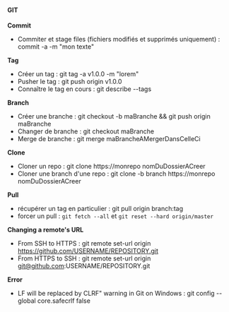 #### GIT
**Commit**
- Commiter et stage files (fichiers modifiés et supprimés uniquement) : commit -a -m "mon texte"

**Tag**
- Créer un tag : git tag -a v1.0.0 -m "lorem"
- Pusher le tag : git push origin v1.0.0
- Connaître le tag en cours : git describe --tags

**Branch**
- Créer une branche : git checkout -b maBranche && git push origin maBranche
- Changer de branche : git checkout maBranche
- Merge de branche : git merge maBrancheAMergerDansCelleCi

**Clone**
- Cloner un repo : git clone https://monrepo nomDuDossierACreer
- Cloner une branch d'une repo : git clone -b branch https://monrepo nomDuDossierACreer

**Pull**
- récupérer un tag en particulier : git pull origin branch:tag
- forcer un pull : `git fetch --all` et `git reset --hard origin/master`

**Changing a remote's URL**
- From SSH to HTTPS : git remote set-url origin https://github.com/USERNAME/REPOSITORY.git
- From HTTPS to SSH : git remote set-url origin git@github.com:USERNAME/REPOSITORY.git

**Error**
- LF will be replaced by CLRF" warning in Git on Windows : git config --global core.safecrlf false
